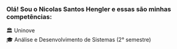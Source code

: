 ### Olá! Sou o Nicolas Santos Hengler e essas são minhas competências:
🏛 Uninove <br>
🎓 Análise e Desenvolvimento de Sistemas (2° semestre) <br>
